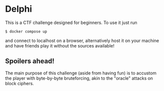 # Delphi
This is a CTF challenge designed for beginners. To use it just run 
```console
$ docker compose up
```
 and connect to localhost on a browser, alternatively host it on your machine and have friends play it without the sources available!
## Spoilers ahead!
The main purpose of this challenge (aside from having fun) is to accustom the player with byte-by-byte bruteforcing, akin to the "oracle" attacks on block ciphers.
